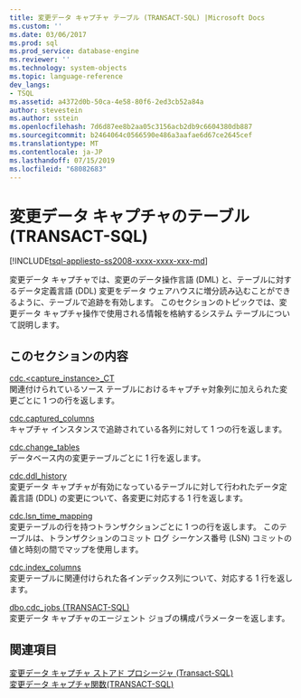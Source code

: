 ```yaml
---
title: 変更データ キャプチャ テーブル (TRANSACT-SQL) |Microsoft Docs
ms.custom: ''
ms.date: 03/06/2017
ms.prod: sql
ms.prod_service: database-engine
ms.reviewer: ''
ms.technology: system-objects
ms.topic: language-reference
dev_langs:
- TSQL
ms.assetid: a4372d0b-50ca-4e58-80f6-2ed3cb52a84a
author: stevestein
ms.author: sstein
ms.openlocfilehash: 7d6d87ee8b2aa05c3156acb2db9c6604380db887
ms.sourcegitcommit: b2464064c0566590e486a3aafae6d67ce2645cef
ms.translationtype: MT
ms.contentlocale: ja-JP
ms.lasthandoff: 07/15/2019
ms.locfileid: "68082683"
---
```

# <a name="change-data-capture-tables-transact-sql"></a>変更データ キャプチャのテーブル (TRANSACT-SQL)
[!INCLUDE[tsql-appliesto-ss2008-xxxx-xxxx-xxx-md](../../includes/tsql-appliesto-ss2008-xxxx-xxxx-xxx-md.md)]

  変更データ キャプチャでは、変更のデータ操作言語 (DML) と、テーブルに対するデータ定義言語 (DDL) 変更をデータ ウェアハウスに増分読み込むことができるように、テーブルで追跡を有効します。 このセクションのトピックでは、変更データ キャプチャ操作で使用される情報を格納するシステム テーブルについて説明します。  
  
## <a name="in-this-section"></a>このセクションの内容  
 [cdc.<capture_instance>_CT](../../relational-databases/system-tables/cdc-capture-instance-ct-transact-sql.md)  
 関連付けられているソース テーブルにおけるキャプチャ対象列に加えられた変更ごとに 1 つの行を返します。  
  
 [cdc.captured_columns](../../relational-databases/system-tables/cdc-captured-columns-transact-sql.md)  
 キャプチャ インスタンスで追跡されている各列に対して 1 つの行を返します。  
  
 [cdc.change_tables](../../relational-databases/system-tables/cdc-change-tables-transact-sql.md)  
 データベース内の変更テーブルごとに 1 行を返します。  
  
 [cdc.ddl_history](../../relational-databases/system-tables/cdc-ddl-history-transact-sql.md)  
 変更データ キャプチャが有効になっているテーブルに対して行われたデータ定義言語 (DDL) の変更について、各変更に対応する 1 行を返します。  
  
 [cdc.lsn_time_mapping](../../relational-databases/system-tables/cdc-lsn-time-mapping-transact-sql.md)  
 変更テーブルの行を持つトランザクションごとに 1 つの行を返します。 このテーブルは、トランザクションのコミット ログ シーケンス番号 (LSN) コミットの値と時刻の間でマップを使用します。  
  
 [cdc.index_columns](../../relational-databases/system-tables/cdc-index-columns-transact-sql.md)  
 変更テーブルに関連付けられた各インデックス列について、対応する 1 行を返します。  
  
 [dbo.cdc_jobs &#40;TRANSACT-SQL&#41;](../../relational-databases/system-tables/dbo-cdc-jobs-transact-sql.md)  
 変更データ キャプチャのエージェント ジョブの構成パラメーターを返します。  
  
## <a name="see-also"></a>関連項目  
 [変更データ キャプチャ ストアド プロシージャ &#40;Transact-SQL&#41;](../../relational-databases/system-stored-procedures/change-data-capture-stored-procedures-transact-sql.md)   
 [変更データ キャプチャ関数&#40;TRANSACT-SQL&#41;](../../relational-databases/system-functions/change-data-capture-functions-transact-sql.md)  
  
  
